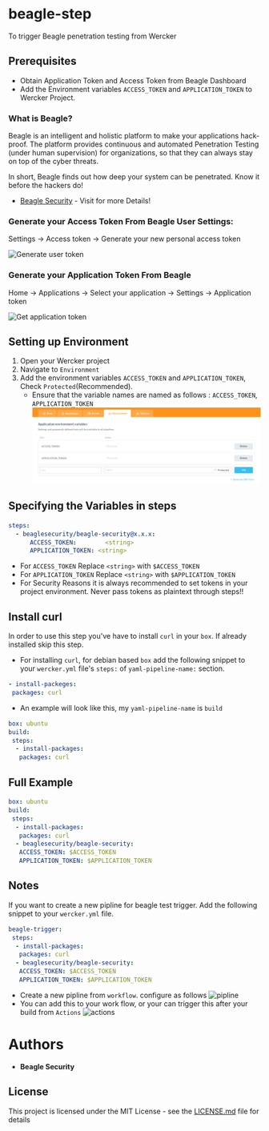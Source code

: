 # beagle-step
To trigger Beagle penetration testing from Wercker

## Prerequisites

* Obtain Application Token and Access Token from Beagle Dashboard
* Add the Environment variables `ACCESS_TOKEN` and `APPLICATION_TOKEN` to Wercker Project. 

### What is Beagle?

Beagle is an intelligent and holistic platform to make your applications hack-proof. The platform provides continuous and automated Penetration Testing (under human supervision) for organizations, so that they can always stay on top of the cyber threats.

In short, Beagle finds out how deep your system can be penetrated. Know it before the hackers do! 

* [Beagle Security](https://beaglesecurity.com/) - Visit for more Details!

### Generate your Access Token From Beagle User Settings:
  Settings -> Access token -> Generate your new personal access token

![Generate user token](https://beagle-assets.s3.ca-central-1.amazonaws.com/share/usertoken.png)

### Generate your Application Token From Beagle
  Home -> Applications -> Select your application -> Settings -> Application token

![Get application token](https://beagle-assets.s3.ca-central-1.amazonaws.com/share/apptoken.png)

## Setting up Environment

1. Open your Wercker project
2. Navigate to `Environment`
3. Add the environment variables `ACCESS_TOKEN` and `APPLICATION_TOKEN`, Check `Protected`(Recommended).
	* Ensure that the variable names are named as follows : `ACCESS_TOKEN`, `APPLICATION_TOKEN`
![environment](/images/1.png)

## Specifying the Variables in steps
```yaml
steps:
  - beaglesecurity/beagle-security@x.x.x:
      ACCESS_TOKEN:        <string> 
      APPLICATION_TOKEN: <string> 
```
* For `ACCESS_TOKEN` Replace `<string>` with `$ACCESS_TOKEN`
* For `APPLICATION_TOKEN` Replace `<string>` with `$APPLICATION_TOKEN`
* For Security Reasons it is always recommended to set tokens in your project environment. Never pass tokens as plaintext through steps!!

## Install curl
In order to use this step you've have to install `curl` in your `box`. If already installed skip this step. 
* For installing `curl`, for debian based `box` add the following snippet to your `wercker.yml` file's `steps:` of `yaml-pipeline-name:` section. 
```yaml
- install-packeges:
 packages: curl
```
* An example will look like this, my `yaml-pipeline-name` is `build`
```yaml
box: ubuntu
build:
 steps:
  - install-packages:
   packages: curl
```

## Full Example
```yaml
box: ubuntu
build:
 steps:
  - install-packages:
   packages: curl
  - beaglesecurity/beagle-security:
   ACCESS_TOKEN: $ACCESS_TOKEN 
   APPLICATION_TOKEN: $APPLICATION_TOKEN
``` 
## Notes
If you want to create a new pipline for beagle test trigger. Add the following snippet to your `wercker.yml` file.
```yaml
beagle-trigger:
 steps:
  - install-packages:
   packages: curl
  - beaglesecurity/beagle-security:
   ACCESS_TOKEN: $ACCESS_TOKEN 
   APPLICATION_TOKEN: $APPLICATION_TOKEN
``` 
* Create a new pipline from `workflow`. configure as follows
![pipline](/images/2.png)
* You can add this to your work flow, or your can trigger this after your build from `Actions`
![actions](/images/3.png)

# Authors

* **Beagle Security**

## License

This project is licensed under the MIT License - see the [LICENSE.md](LICENSE.md) file for details
